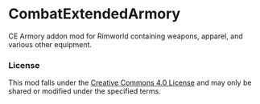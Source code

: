 # CombatExtendedArmory
CE Armory addon mod for Rimworld containing weapons, apparel, and various other equipment.

### License
This mod falls under the [Creative Commons 4.0 License](https://creativecommons.org/licenses/by-nc-sa/4.0/) and may only be shared or modified under the specified terms.
